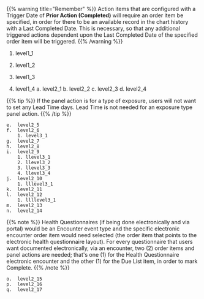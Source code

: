 {{% warning title="Remember" %}}
Action items that are configured with a Trigger Date of **Prior Action (Completed)** will require an order item be specified, in order for there to be an available record in the chart history with a Last Completed Date. This is necessary, so that any additional triggered actions dependent upon the Last Completed Date of the specified order item will be triggered.
{{% /warning %}}

1. level1_1
2. level1_2

3. level1_3
4. level1_4
    a.  level2_1
    b.  level2_2
    c.  level2_3
    d.  level2_4

{{% tip %}}
If the panel action is for a type of exposure, users will not want to set any Lead Time days. Lead Time is not needed for an exposure type panel action.
{{% /tip %}}

    e.  level2_5
    f.  level2_6
        1. level3_1
    g.  level2_7
    h.  level2_8
    i.  level2_9
        1. llevel3_1
        2. llevel3_2
        3. llevel3_3
        4. llevel3_4
    j.  level2_10
        1. lllevel3_1
    k.  level2_11
    l.  level2_12
        1. llllevel3_1
    m.  level2_13
    n.  level2_14

{{% note %}}
Health Questionnaires (if being done electronically and via portal) would be an Encounter event type and the specific electronic encounter order item would need selected (the order item that points to the electronic health questionnaire layout). For every questionnaire that users want documented electronically, via an encounter, two (2) order items and panel actions are needed; that's one (1) for the Health Questionnaire electronic encounter and the other (1) for the Due List item, in order to mark Complete.
{{% /note %}}

    o.  level2_15
    p.  level2_16
    q.  level2_17
